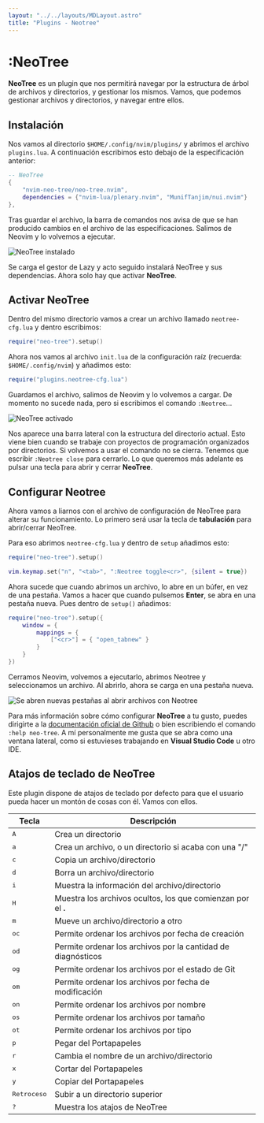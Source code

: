 ```yaml
---
layout: "../../layouts/MDLayout.astro"
title: "Plugins - Neotree"
---
```


# :NeoTree

**NeoTree** es un plugin que nos permitirá navegar por la estructura de árbol de
archivos y directorios, y gestionar los mismos. Vamos, que podemos gestionar archivos
y directorios, y navegar entre ellos.

## Instalación

Nos vamos al directorio `$HOME/.config/nvim/plugins/` y abrimos el archivo
`plugins.lua`. A continuación escribimos esto debajo de la especificación anterior:

``` lua
-- NeoTree
{
    "nvim-neo-tree/neo-tree.nvim", 
    dependencies = {"nvim-lua/plenary.nvim", "MunifTanjim/nui.nvim"}
},
```

Tras guardar el archivo, la barra de comandos nos avisa de que se han producido
cambios en el archivo de las especificaciones. Salimos de Neovim y lo volvemos a
ejecutar.

<img src="/guia-neovim/images/neotree/instalacion-neotree2.webp" alt="NeoTree instalado" />

Se carga el gestor de Lazy y acto seguido instalará NeoTree y sus dependencias. Ahora
solo hay que activar **NeoTree**.

## Activar NeoTree

Dentro del mismo directorio vamos a crear un archivo llamado `neotree-cfg.lua` y
dentro escribimos:

``` lua
require("neo-tree").setup()
```

Ahora nos vamos al archivo `init.lua` de la configuración raíz (recuerda:
`$HOME/.config/nvim`) y añadimos esto:

``` lua
require("plugins.neotree-cfg.lua")
```

Guardamos el archivo, salimos de Neovim y lo volvemos a cargar. De momento no sucede
nada, pero si escribimos el comando `:Neotree`...

<img src="/guia-neovim/images/neotree/neotree-activado.webp" alt="NeoTree activado" />

Nos aparece una barra lateral con la estructura del directorio actual. Esto viene bien cuando se trabaje con proyectos de
programación organizados por directorios. Si volvemos a usar el comando no se cierra.
Tenemos que escribir `:Neotree close` para cerrarlo. Lo que queremos más adelante es
pulsar una tecla para abrir y cerrar **NeoTree**.

## Configurar Neotree

Ahora vamos a liarnos con el archivo de configuración de NeoTree para alterar su
funcionamiento. Lo primero será usar la tecla de **tabulación** para abrir/cerrar
NeoTree.

Para eso abrimos `neotree-cfg.lua` y dentro de `setup` añadimos esto:

``` lua
require("neo-tree").setup()

vim.keymap.set("n", "<tab>", ":Neotree toggle<cr>", {silent = true})
```

Ahora sucede que cuando abrimos un archivo, lo abre en un búfer, en vez de una
pestaña. Vamos a hacer que cuando pulsemos **Enter**, se abra en una pestaña nueva. Pues dentro de `setup()` añadimos:

``` lua
require("neo-tree").setup({
    window = {
        mappings = {
            ["<cr>"] = { "open_tabnew" }
        }
    }
})
```

Cerramos Neovim, volvemos a ejecutarlo, abrimos Neotree y seleccionamos un archivo.
Al abrirlo, ahora se carga en una pestaña nueva.

<img src="/guia-neovim/images/neotree/configuracion-neotree.webp" alt="Se abren nuevas pestañas al abrir archivos con Neotree" />

Para más información sobre cómo configurar **NeoTree** a tu gusto, puedes dirigirte a
la [documentación oficial de Github](https://github.com/nvim-neo-tree/neo-tree.nvim) o bien escribiendo el comando `:help neo-tree`. A mí personalmente me gusta que se abra como una ventana lateral, como si estuvieses trabajando en **Visual Studio Code** u otro IDE.

## Atajos de teclado de NeoTree

Este plugin dispone de atajos de teclado por defecto para que el usuario pueda hacer
un montón de cosas con él. Vamos con ellos.

| Tecla | Descripción |
| ----- | ----------- |
| <kbd>A</kbd> | Crea un directorio |
| <kbd>a</kbd> | Crea un archivo, o un directorio si acaba con una "/" |
| <kbd>c</kbd> | Copia un archivo/directorio |
| <kbd>d</kbd> | Borra un archivo/directorio |
| <kbd>i</kbd> | Muestra la información del archivo/directorio |
| <kbd>H</kbd> | Muestra los archivos ocultos, los que comienzan por el **.** |
| <kbd>m</kbd> | Mueve un archivo/directorio a otro |
| <kbd>oc</kbd> | Permite ordenar los archivos por fecha de creación |
| <kbd>od</kbd> | Permite ordenar los archivos por la cantidad de diagnósticos |
| <kbd>og</kbd> | Permite ordenar los archivos por el estado de Git |
| <kbd>om</kbd> | Permite ordenar los archivos por fecha de modificación |
| <kbd>on</kbd> | Permite ordenar los archivos por nombre |
| <kbd>os</kbd> | Permite ordenar los archivos por tamaño |
| <kbd>ot</kbd> | Permite ordenar los archivos por tipo |
| <kbd>p</kbd> | Pegar del Portapapeles |
| <kbd>r</kbd> | Cambia el nombre de un archivo/directorio |
| <kbd>x</kbd> | Cortar del Portapapeles |
| <kbd>y</kbd> | Copiar del Portapapeles |
| <kbd>Retroceso</kbd> | Subir a un directorio superior |
| <kbd>?</kbd> | Muestra los atajos de NeoTree |
